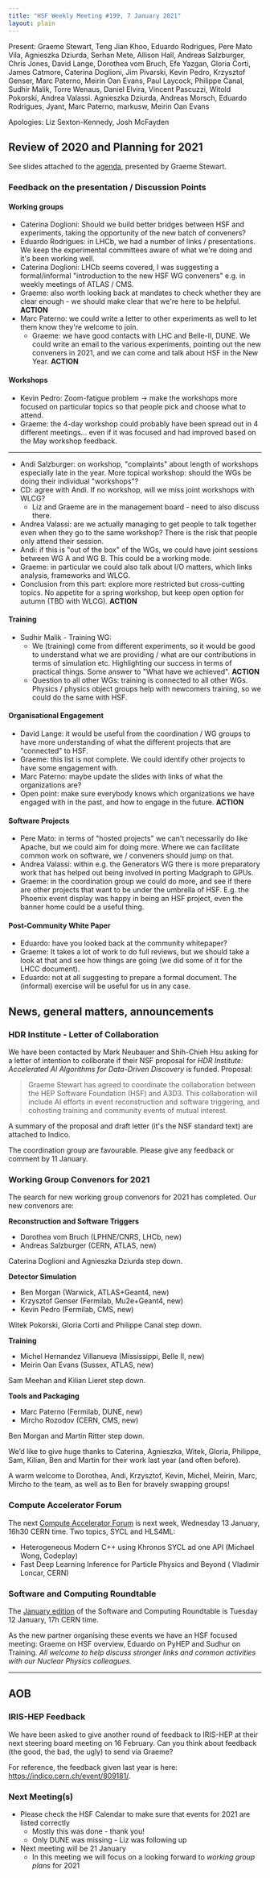 ```yaml
---
title: "HSF Weekly Meeting #199, 7 January 2021"
layout: plain
---
```


Present: Graeme Stewart, Teng Jian Khoo, Eduardo Rodrigues, Pere Mato Vila, Agnieszka Dziurda, Serhan Mete, Allison Hall, Andreas Salzburger, Chris Jones, David Lange, Dorothea vom Bruch, Efe Yazgan, Gloria Corti, James Catmore, Caterina Doglioni, Jim Pivarski, Kevin Pedro, Krzysztof Genser, Marc Paterno, Meirin Oan Evans, Paul Laycock, Philippe Canal, Sudhir Malik, Torre Wenaus, Daniel Elvira, Vincent Pascuzzi, Witold Pokorski, Andrea Valassi. Agnieszka Dziurda, Andreas Morsch, Eduardo Rodrigues, Jyant, Marc Paterno, markusw, Meirin Oan Evans

Apologies: Liz Sexton-Kennedy, Josh McFayden

## Review of 2020 and Planning for 2021

See slides attached to the [agenda](https://indico.cern.ch/event/981562/), presented by Graeme Stewart.

### Feedback on the presentation / Discussion Points

#### Working groups

- Caterina Doglioni: Should we build better bridges between HSF and experiments, taking the opportunity of the new batch of conveners?
- Eduardo Rodrigues: in LHCb, we had a number of links / presentations. We keep the experimental committees aware of what we're doing and it's been working well.
- Caterina Doglioni: LHCb seems covered, I was suggesting a formal/informal "introduction to the new HSF WG conveners" e.g. in weekly meetings of ATLAS / CMS.
- Graeme: also worth looking back at mandates to check whether they are clear enough - we should make clear that we're here to be helpful. **ACTION**
- Marc Paterno: we could write a letter to other experiments as well to let them know they're welcome to join.
    - Graeme: we have good contacts with LHC and Belle-II, DUNE. We could write an email to the various experiments, pointing out the new conveners in 2021, and we can come and talk about HSF in the New Year. **ACTION**

#### Workshops

- Kevin Pedro: Zoom-fatigue problem -> make the workshops more focused on particular topics so that people pick and choose what to attend.
- Graeme: the 4-day workshop could probably have been spread out in 4 different meetings... even if it was focused and had improved based on the May workshop feedback.

---

- Andi Salzburger: on workshop, "complaints" about length of workshops especially late in the year. More topical workshop: should the WGs be doing their individual "workshops"?
- CD: agree with Andi. If no workshop, will we miss joint workshops with WLCG?
    - Liz and Graeme are in the management board - need to also discuss there.
- Andrea Valassi: are we actually managing to get people to talk together even when they go to the same workshop? There is the risk that people only attend their session.
- Andi: if this is "out of the box" of the WGs, we could have joint sessions between WG A and WG B. This could be a working mode. 
- Graeme: in particular we could also talk about I/O matters, which links analysis, frameworks and WLCG.
- Conclusion from this part: explore more restricted but cross-cutting topics. No appetite for a spring workshop, but keep open option for autumn (TBD with WLCG). **ACTION**

#### Training

- Sudhir Malik - Training WG: 
    - We (training) come from different experiments, so it would be good to understand what we are providing / what are our contributions in terms of simulation etc. Highlighting our success in terms of practical things. Some answer to "What have we achieved". **ACTION**
    - Question to all other WGs: training is connected to all other WGs. Physics / physics object groups help with newcomers training, so we could do the same with HSF.

#### Organisational Engagement

- David Lange: it would be useful from the coordination / WG groups to have more understanding of what the different projects that are "connected" to HSF. 
- Graeme: this list is not complete. We could identify other projects to have some engagement with. 
- Marc Paterno: maybe update the slides with links of what the organizations are?
- Open point: make sure everybody knows which organizations we have engaged with in the past, and how to engage in the future. **ACTION**

#### Software Projects

- Pere Mato: in terms of "hosted projects" we can't necessarily do like Apache, but we could aim for doing more. Where we can facilitate common work on software, we / conveners should jump on that.
- Andrea Valassi: within e.g. the Generators WG there is more preparatory work that has helped out being involved in porting Madgraph to GPUs.
- Graeme: in the coordination group we could do more, and see if there are other projects that want to be under the umbrella of HSF. E.g. the Phoenix event display was happy in being an HSF project, even the banner home could be a useful thing.

#### Post-Community White Paper

- Eduardo: have you looked back at the community whitepaper? 
- Graeme: It takes a lot of work to do full reviews, but we should take a look at that and see how things are going (we did some of it for the LHCC document). 
- Eduardo: not at all suggesting to prepare a formal document. The (informal) exercise will be useful for us in any case.
  
## News, general matters, announcements

### HDR Institute - Letter of Collaboration

We have been contacted by Mark Neubauer and Shih-Chieh Hsu asking for a letter of intention to collborate if their NSF proposal for *HDR Institute: Accelerated AI Algorithms for Data-Driven Discovery* is funded. Proposal:

> Graeme Stewart has agreed to coordinate the collaboration between the HEP Software Foundation (HSF) and A3D3. This collaboration will include AI efforts in event reconstruction and software triggering, and cohosting training and community events of mutual interest.

A summary of the proposal and draft letter (it's the NSF standard text) are attached to Indico.

The coordination group are favourable. Please give any feedback or comment by 11 January.

### Working Group Convenors for 2021

The search for new working group convenors for 2021 has completed. Our new convenors are:

**Reconstruction and Software Triggers**

- Dorothea vom Bruch (LPHNE/CNRS, LHCb, new)
- Andreas Salzburger (CERN, ATLAS, new)

Caterina Doglioni and Agnieszka Dziurda step down.

**Detector Simulation**

- Ben Morgan (Warwick, ATLAS+Geant4, new)
- Krzysztof Genser (Fermilab, Mu2e+Geant4, new)
- Kevin Pedro (Fermilab, CMS, new)

Witek Pokorski, Gloria Corti and Philippe Canal step down.

**Training**

- Michel Hernandez Villanueva (Mississippi, Belle II, new)
- Meirin Oan Evans (Sussex, ATLAS, new)

Sam Meehan and Kilian Lieret step down.

**Tools and Packaging**

- Marc Paterno (Fermilab, DUNE, new)
- Mircho Rozodov (CERN, CMS, new)

Ben Morgan and Martin Ritter step down.

We’d like to give huge thanks to Caterina, Agnieszka, Witek, Gloria, Philippe, Sam, Kilian, Ben and Martin for their work last year (and often before).

A warm welcome to Dorothea, Andi, Krzysztof, Kevin, Michel, Meirin, Marc, Mircho to the team, as well as to Ben for bravely swapping groups!

### Compute Accelerator Forum

The next [Compute Accelerator Forum](https://indico.cern.ch/event/975003/) is next week, Wednesday 13 January, 16h30 CERN time. Two topics, SYCL and HLS4ML:

* Heterogeneous Modern C++ using Khronos SYCL ad one API (Michael Wong, Codeplay)
* Fast Deep Learning Inference for Particle Physics and Beyond ( Vladimir Loncar, CERN)

### Software and Computing Roundtable

The [January edition](https://indico.jlab.org/event/420/) of the Software and Computing Roundtable is Tuesday 12 January, 17h CERN time.

As the new partner organising these events we have an HSF focused meeting: Graeme on HSF overview, Eduardo on PyHEP and Sudhur on Training. *All welcome to help discuss stronger links and common activities with our Nuclear Physics colleagues.*

---

## AOB

### IRIS-HEP Feedback

We have been asked to give another round of feedback to IRIS-HEP at their next steering board meeting on 16 February. Can you think about feedback (the good, the bad, the ugly) to send via Graeme?

For reference, the feedback given last year is here: <https://indico.cern.ch/event/809181/>.

### Next Meeting(s)

- Please check the HSF Calendar to make sure that events for 2021 are listed correctly
    - Mostly this was done - thank you!
    - Only DUNE was missing - Liz was following up
- Next meeting will be 21 January
    - In this meeting we will focus on a looking forward to *working group plans* for 2021

